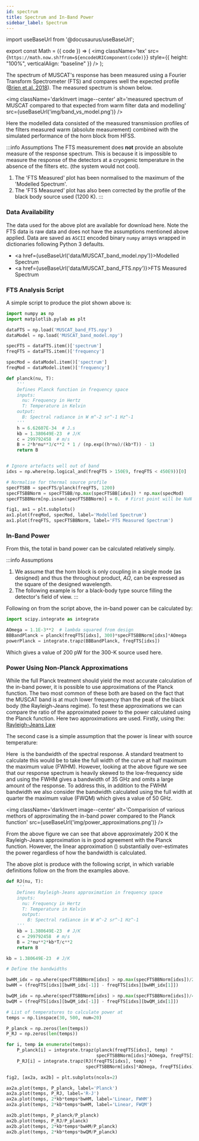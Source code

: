 ```yaml
---
id: spectrum
title: Spectrum and In-Band Power
sidebar_label: Spectrum
---
```


import useBaseUrl from '@docusaurus/useBaseUrl';

export const Math = ({ code }) => (
  <img className='tex'
    src={`https://math.now.sh?from=${encodeURIComponent(code)}`}
    style={{ height: "100%", verticalAlign: "baseline" }}
  />
);

The spectrum of MUSCAT's response has been measured using a Fourier Transform Spectrometer (FTS) and compares well the expected profile
([Brien et al. 2018](https://arxiv.org/abs/1807.08637)).
The measured spectrum is shown below.

<img className='darkInvert image--center' alt='measured spectrum of MUSCAT compared to that expected from warm filter data and modelling' src={useBaseUrl('img/band_vs_model.png')} /><br />

Here the modelled data consisted of the measured transmission profiles of the
filters measured warm (absolute measurement) combined with the simulated
performance of the horn block from HFSS.

:::info Assumptions
The FTS measurement does **not** provide an absolute measure of the response spectrum. This is because it is impossible to measure the response of the
detectors at a cryogenic temperature in the absence of the filters etc. (the
system would not cool).

1.  The 'FTS Measured' plot has been normalised to the maximum of the 'Modelled Spectrum'.
2.  The 'FTS Measured' plot has also been corrected by the profile of the black body source used (1200 K).
:::

### Data Availability
The data used for the above plot are available for download here. Note the FTS
data is raw data and does not have the assumptions mentioned above applied.
Data are saved as `ASCII` encoded binary `numpy` arrays wrapped in dictionaries
following Python 3 defaults.

-   <a href={useBaseUrl('data/MUSCAT_band_model.npy')}>Modelled Spectrum</a>
-   <a href={useBaseUrl('data/MUSCAT_band_FTS.npy')}>FTS Measured Spectrum</a>

### FTS Analysis Script
A simple script to produce the plot shown above is:

```python
import numpy as np
import matplotlib.pylab as plt

dataFTS = np.load('MUSCAT_band_FTS.npy')
dataModel = np.load('MUSCAT_band_model.npy')

specFTS = dataFTS.item()['spectrum']
freqFTS = dataFTS.item()['frequency']

specMod = dataModel.item()['spectrum']
freqMod = dataModel.item()['frequency']

def planck(nu, T):
    '''
    Defines Planck function in frequency space
    inputs:
      nu: Frequency in Hertz
      T: Temperature in Kelvin
    output:
      B: Spectral radiance in W m^-2 sr^-1 Hz^-1
    '''
    h = 6.62607E-34  # J.s
    kb = 1.380649E-23  # J/K
    c = 299792458  # m/s
    B = 2*h*nu**3/c**2 * 1 / (np.exp((h*nu)/(kb*T)) - 1)
    return B


# Ignore artefacts well out of band
idxs = np.where(np.logical_and(freqFTS > 150E9, freqFTS < 450E9))[0]

# Normalise for thermal source profile
specFTSBB = specFTS/planck(freqFTS, 1200)
specFTSBBNorm = specFTSBB/np.max(specFTSBB[idxs]) * np.max(specMod)
specFTSBBNorm[np.isnan(specFTSBBNorm)] = 0.  # First point will be NaN otherwise

fig1, ax1 = plt.subplots()
ax1.plot(freqMod, specMod, label='Modelled Spectrum')
ax1.plot(freqFTS, specFTSBBNorm, label='FTS Measured Spectrum')
```

### In-Band Power
From this, the total in band power can be calculated relatively simply.

:::info Assumptions
1.  We assume that the horn block is only coupling in a single mode (as
    designed) and thus the throughout product, _AΩ_, can be expressed as the
    square of the designed wavelength.
2.  The following example is for a black-body type source filling the detector's
    field of view.
:::

Following on from the script above, the in-band power can be calculated by:

```python
import scipy.integrate as integrate

AOmega = 1.1E-3**2  # lambda squared from design
BBBandPlanck = planck(freqFTS[idxs], 300)*specFTSBBNorm[idxs]*AOmega
powerPlanck = integrate.trapz(BBBandPlanck, freqFTS[idxs])
```

Which gives a value of 200&nbsp;pW for the 300-K source used here.

### Power Using Non-Planck Approximations

While the full Planck treatment should yield the most accurate calculation of
the in-band power, it is possible to use approximations of the Planck function.
The two most common of these both are based on the fact that the MUSCAT band is
at much lower frequency than the peak of the black body (the Rayleigh-Jeans
regime). To test these approximations we can compare the ratio of the
approximated power to the power calculated using the Planck function. Here two
approximations are used. Firstly, using the:
[Rayleigh-Jeans Law](https://en.wikipedia.org/wiki/Rayleigh%E2%80%93Jeans_law)
<Math code="P_{\mathrm{RJ}} = \int_{0}^{\infty} \frac{2\nu^2
k_{\mathrm{B}}T}{c^2} \mathrm{d}\nu" />


The second case is a simple assumption that the power is linear with source
temperature:
<Math code="P_{k_{\mathrm{B}}T} = 2k_{\mathrm{B}}T\Delta\nu" />

Here <Math code="\Delta\nu" /> is the bandwidth of the spectral response. A
standard treatment to calculate this would be to take the full width of the
curve at half maximum the maximum value (FWHM). However, looking at the above
figure we see that our response spectrum is heavily skewed to the low-frequency
side and using the FWHM gives a bandwidth of 35&nbsp;GHz and omits a large
amount of the response. To address this, in addition to the FWHM bandwidth
we also consider the bandwidth calculated using the full width at quarter the
maximum value (FWQM) which gives a value of 50&nbsp;GHz.

<img className='darkInvert image--center'
     alt='Comparision of various methors of approximating the in-band power
          compared to the Planck function'
     src={useBaseUrl('img/power_approximations.png')} /><br />

From the above figure we can see that above approximately 200&nbsp;K the
Rayleigh-Jeans approximation is in good agreement with the Planck function.
However, the linear approximation (<Math code="P_{k_{\mathrm{B}}T}" />)
substantially over-estimates the power regardless of how the bandwidth is
calculated.

The above plot is produce with the following script, in which variable
definitions follow on the from the examples above.

```python
def RJ(nu, T):
    '''
    Defines Rayleigh-Jeans approximation in frequency space
    inputs:
      nu: Frequency in Hertz
      T: Temperature in Kelvin
      output:
        B: Spectral radiance in W m^-2 sr^-1 Hz^-1
    '''
    kb = 1.380649E-23  # J/K
    c = 299792458  # m/s
    B = 2*nu**2*kb*T/c**2
    return B

kb = 1.380649E-23  # J/K

# Define the bandwidths

bwHM_idx = np.where(specFTSBBNorm[idxs] > np.max(specFTSBBNorm[idxs])/2)[0]
bwHM = (freqFTS[idxs][bwHM_idx[-1]] - freqFTS[idxs][bwHM_idx[1]])

bwQM_idx = np.where(specFTSBBNorm[idxs] > np.max(specFTSBBNorm[idxs])/4)[0]
bwQM = (freqFTS[idxs][bwQM_idx[-1]] - freqFTS[idxs][bwQM_idx[1]])

# List of temperatures to calculate power at
temps = np.linspace(30, 500, num=20)

P_planck = np.zeros(len(temps))
P_RJ = np.zeros(len(temps))

for i, temp in enumerate(temps):
    P_planck[i] = integrate.trapz(planck(freqFTS[idxs], temp) *
                                  specFTSBBNorm[idxs]*AOmega, freqFTS[idxs])
    P_RJ[i] = integrate.trapz(RJ(freqFTS[idxs], temp) *
                              specFTSBBNorm[idxs]*AOmega, freqFTS[idxs])

fig2, [ax2a, ax2b] = plt.subplots(ncols=2)

ax2a.plot(temps, P_planck, label='Planck')
ax2a.plot(temps, P_RJ, label='R-J')
ax2a.plot(temps, 2*kb*temps*bwHM, label='Linear, FWHM')
ax2a.plot(temps, 2*kb*temps*bwHM, label='Linear, FWQM')

ax2b.plot(temps, P_planck/P_planck)
ax2b.plot(temps, P_RJ/P_planck)
ax2b.plot(temps, 2*kb*temps*bwHM/P_planck)
ax2b.plot(temps, 2*kb*temps*bwQM/P_planck)
```

